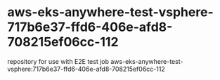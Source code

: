 # aws-eks-anywhere-test-vsphere-717b6e37-ffd6-406e-afd8-708215ef06cc-112
repository for use with E2E test job aws-eks-anywhere-test-vsphere:717b6e37-ffd6-406e-afd8-708215ef06cc-112
